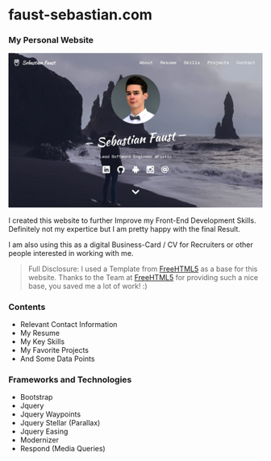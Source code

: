 # faust-sebastian.com
### My Personal Website 
![Header](https://github.com/Fasust/faust-sebastian-website/blob/master/assets/screencap.jpg)

I created this website to further Improve my Front-End Development Skills.
Definitely not my expertice but I am pretty happy with the final Result.

I am also using this as a digital Business-Card / CV for Recruiters or other people interested in working with me.

> Full Disclosure: I used a Template from [FreeHTML5](https://freehtml5.co/) as a base for this website. 
Thanks to the Team at [FreeHTML5](https://freehtml5.co/) for providing such a nice base, you saved me a lot of work! :)

### Contents
- Relevant Contact Information
- My Resume 
- My Key Skills
- My Favorite Projects
- And Some Data Points

### Frameworks and Technologies
- Bootstrap
- Jquery
- Jquery Waypoints
- Jquery Stellar (Parallax)
- Jquery Easing
- Modernizer
- Respond (Media Queries)


